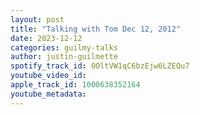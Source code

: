 ```yaml
---
layout: post
title: "Talking with Tom Dec 12, 2012"
date: 2023-12-12
categories: guilmy-talks
author: justin-guilmette
spotify_track_id: 0OltVW1qC6bzEjw6LZEQu7
youtube_video_id: 
apple_track_id: 1000638352164
youtube_metadata: 
---
```

